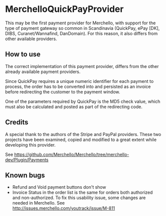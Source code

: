 # MerchelloQuickPayProvider

This may be the first payment provider for Merchello, with support for the type of payment gateway so common in Scandinavia (QuickPay, ePay [DK], DIBS, Curanet/Wannafind, DanDomain). For this reason, it also differs from other available providers.

## How to use

The correct implementation of this payment provider, differs from the other already available payment providers.

Since QuickPay requires a unique numeric identifier for each payment to process, the order has to be converted into and persisted as an invoice before redirecting the customer to the payment window.

One of the parameters required by QuickPay is the MD5 check value, which must also be calculated and posted as part of the redirecting code.

## Credits

A special thank to the authors of the Stripe and PayPal providers. These two projects have been examined, copied and modified to a great extent while developing this provider.

See https://github.com/Merchello/Merchello/tree/merchello-dev/Plugin/Payments

## Known bugs

- Refund and Void payment buttons don't show
- Invoice Status in the order list is the same for orders both authorized and non-authorized. To fix this usability issue, some changes are needed in Merchello. See http://issues.merchello.com/youtrack/issue/M-811
